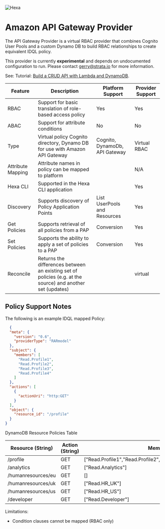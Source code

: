 ![Hexa](https://hexaorchestration.org/wp-content/themes/hexa/img/logo.svg)

# Amazon API Gateway Provider

The API Gateway Provider is a virtual RBAC provider that combines Cognito User Pools and a custom Dynamo DB to build RBAC relationships to create equivalent IDQL policy. 

This provider is currently **experimental** and depends on undocumented configuration to run. Please contact gerry@strata.io for more information. 

See: Tutorial: [Build a CRUD API with Lambda and DynamoDB](https://docs.aws.amazon.com/apigateway/latest/developerguide/http-api-dynamo-db.html).

| Feature           | Description                                                                                                | Platform Support               | Provider Support |
|-------------------|------------------------------------------------------------------------------------------------------------|--------------------------------|------------------|
| RBAC              | Support for basic translation of role-based access policy                                                  | Yes                            | Yes              |
| ABAC              | Support for attribute conditions                                                                           | No                             | No               |
| Type              | Virtual policy Cognito directory, Dynamo DB for use with Amazon API Gateway                                | Cognito, DynamoDb, API Gateway | Virtual RBAC     |
| Attribute Mapping | Attribute names in policy can be mapped to platform                                                        |                                | N/A              |
| Hexa CLI      | Supported in the Hexa CLI application                                                                  |                                | Yes              |
| Discovery         | Supports discovery of Policy Application Points                                                            | List UserPools and Resources   | Yes              |
| Get Policies      | Supports retrieval of all policies from a PAP                                                              | Conversion                     | Yes              |
| Set Policies      | Supports the ability to apply a set of policies to a PAP                                                   | Conversion                     | Yes              |
| Reconcile         | Returns the differences between an existing set of policies (e.g. at the source) and another set (updates) |                                | virtual          |

## Policy Support Notes

The following is an example IDQL mapped Policy:

```json
  {
  "meta": {
    "version": "0.6",
    "providerType": "RARmodel"
  },
  "subject": {
    "members": [
      "Read.Profile1",
      "Read.Profile2",
      "Read.Profile3",
      "Read.Profile4"
    ]
  },
  "actions": [
    {
      "actionUri": "http:GET"
    }
  ],
  "object": {
    "resource_id": "/profile"
  }
}
```

DynamoDB Resource Policies Table

| Resource (String)  | Action (String) | Members                                                           |
|--------------------|-----------------|-------------------------------------------------------------------|
| /profile           | GET             | ["Read.Profile1","Read.Profile2","Read.Profile3","Read.Profile4"] |
| /analytics         | GET             | ["Read.Analytics"]                                                |
| /humanresources/eu | GET             | []                                                                |
| /humanresources/uk | GET             | ["Read.HR_UK"]                                                    |
| /humanresources/us | GET             | ["Read.HR_US"]                                                    |
| /developer         | GET             | ["Read.Developer"]                                                |



Limitations:
* Condition clauses cannot be mapped (RBAC only)


